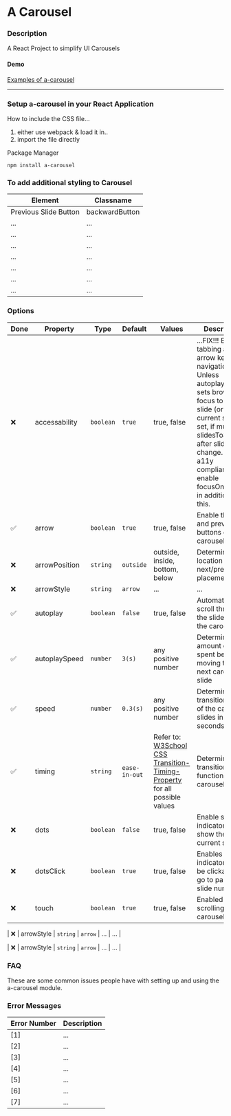 # A Carousel

### Description
A React Project to simplify UI Carousels

#### Demo

[Examples of a-carousel](#)

----------------------

### Setup a-carousel in your React Application

How to include the CSS file...
1. either use webpack & load it in..
2. import the file directly

Package Manager
```
npm install a-carousel
```


### To add additional styling to Carousel

| Element | Classname |
| ------- | --------- |
| Previous Slide Button | backwardButton |
| ... | ... |
| ... | ... |
| ... | ... |
| ... | ... |
| ... | ... |
| ... | ... |
| ... | ... |


### Options

| Done | Property | Type | Default | Values | Description |
| ---- | -------- | ---- | ------- | ------ | ----------- |
| ❌ | accessability | `boolean` | `true` | true, false | ...FIX!!! Enables tabbing and arrow key navigation. Unless autoplay: true, sets browser focus to current slide (or first of current slide set, if multiple slidesToShow) after slide change. For full a11y compliance enable focusOnChange in addition to this. |
| ✅ | arrow | `boolean` | `true` | true, false | Enable the next and previous buttons on the carousel |
| ❌ | arrowPosition | `string` | `outside` | outside, inside, bottom, below | Determines the location of the next/prev arrow placement |
| ❌ | arrowStyle | `string` | `arrow` | ... | ... |
| ✅ | autoplay | `boolean` | `false` | true, false | Automatically scroll through the slides inside the carousel |
| ✅ | autoplaySpeed | `number` | `3(s)` | any positive number | Determines the amount of time spent before moving to the next carousel slide |
| ✅ | speed | `number` | `0.3(s)` | any positive number | Determines the transition speed of the carousel slides in seconds |
|  ✅ | timing | `string` | `ease-in-out` | Refer to: [W3School CSS Transition-Timing-Property](https://www.w3schools.com/cssref/css3_pr_transition-timing-function.asp) for all possible values | Determines the transition timing function of the carousel slides |
| ❌ | dots | `boolean` | `false` | true, false | Enable slide indicator dots to show the current slide |
| ❌ | dotsClick | `boolean` | `true` | true, false | Enables indicator dots to be clickable to go to particular slide numbers |
| ❌ | touch | `boolean` | `true` | true, false | Enabled touch scrolling of the carousel |

| ❌ | arrowStyle | `string` | `arrow` | ... | ... |

| ❌ | arrowStyle | `string` | `arrow` | ... | ... |

### FAQ
These are some common issues people have with setting up and using the a-carousel module.

### Error Messages
| Error Number | Description |
| ------------ | ----------- |
| [1] | ... |
| [2] | ... |
| [3] | ... |
| [4] | ... |
| [5] | ... |
| [6] | ... |
| [7] | ... |
